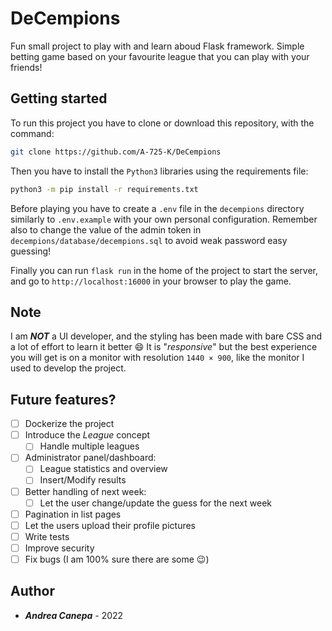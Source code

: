 # DeCempions
Fun small project to play with and learn aboud Flask framework. Simple betting game based on your favourite league that you can play with your friends!

## Getting started
To run this project you have to clone or download this repository, with the command:
```bash
git clone https://github.com/A-725-K/DeCempions
```
Then you have to install the `Python3` libraries using the requirements file:
```bash
python3 -m pip install -r requirements.txt
```
Before playing you have to create a `.env` file in the `decempions` directory similarly to `.env.example` with your own personal configuration. Remember also to change the value of the admin token in `decempions/database/decempions.sql` to avoid weak password easy guessing!

Finally you can run `flask run` in the home of the project to start the server, and go to `http://localhost:16000` in your browser to play the game.

## Note
I am ***NOT*** a UI developer, and the styling has been made with bare CSS and a lot of effort to learn it better :smile: It is "*responsive*" but the best experience you will get is on a monitor with resolution `1440 × 900`, like the monitor I used to develop the project.

## Future features?
- [ ] Dockerize the project
- [ ] Introduce the *League* concept
  - [ ] Handle multiple leagues
- [ ] Administrator panel/dashboard:
  - [ ] League statistics and overview
  - [ ] Insert/Modify results
- [ ] Better handling of next week:
  - [ ] Let the user change/update the guess for the next week
- [ ] Pagination in list pages
- [ ] Let the users upload their profile pictures
- [ ] Write tests
- [ ] Improve security
- [ ] Fix bugs (I am 100% sure there are some :wink:)

## Author

* ***Andrea Canepa*** - 2022
